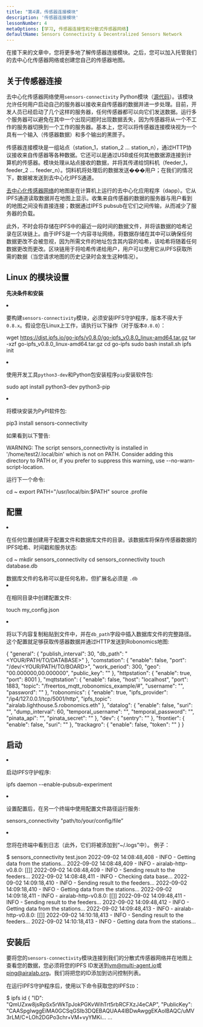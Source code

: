 ```yaml
---
title: "第4课，传感器连接模块"
description: '传感器连接模块'
lessonNumber: 4
metaOptions: [学习, 传感器连接性和分散式传感器网络]
defaultName: Sensors Connectivity & Decentralized Sensors Network
---
```


在接下来的文章中，您将更多地了解传感器连接模块。之后，您可以加入托管我们的去中心化传感器网络或创建您自己的传感器地图。

## 关于传感器连接

去中心化传感器网络使用`sensors-connectivity` Python模块（[源代码](https://github.com/airalab/sensors-connectivity)）。该模块允许任何用户启动自己的服务器以接收来自传感器的数据并进一步处理。目前，开发人员已经启动了几个这样的服务器，任何传感器都可以向它们发送数据。运行多个服务器可以避免在其中一个出现问题时出现数据丢失，因为传感器将从一个不工作的服务器切换到一个工作的服务器。基本上，您可以将传感器连接模块视为一个具有一个输入（传感器数据）和多个输出的黑匣子。

<LessonImages  figure figureCaption="Module architecture" src="sensors-connectivity-course/lesson-4-1.png" alt="Module architecture"/>

传感器连接模块是一组站点（station_1，station_2 ... station_n），通过HTTP协议接收来自传感器等各种数据。它还可以是通过USB或任何其他数据源连接到计算机的传感器。模块处理从站点接收的数据，并将其传递给饲料机（feeder_1，feeder_2 ... feeder_n）。饲料机将处理后的数据发送���用户；在我们的情况下，数据被发送到去中心化IPFS通道。 

[去中心化传感器网络](https://sensors.robonomics.network/#/)的地图是在计算机上运行的去中心化应用程序（dapp）。它从IPFS通道读取数据并在地图上显示。收集来自传感器的数据的服务器与用户看到的地图之间没有直接连接；数据通过IPFS pubsub在它们之间传输，从而减少了服务器的负载。 

此外，不时会将存储在IPFS中的最近一段时间的数据文件，并将该数据的哈希记录在区块链上。由于IPFS是一个内容寻址网络，将数据存储在其中可以确保任何数据更改不会被忽视，因为所需文件的地址包含其内容的哈希，该哈希将随着任何数据更改而更改。区块链用于将哈希传递给用户，用户可以使用它从IPFS获取所需的数据（当您请求地图的历史记录时会发生这种情况）。

## Linux 的模块设置

**先决条件和安装**

<List type="numbers">

<li>

要构建`sensors-connectivity`模块，必须安装IPFS守护程序，版本不得大于`0.8.x`。假设您在Linux上工作，请执行以下操作（对于版本`0.8.0`）：

<LessonCodeWrapper codeClass="big-code" language="bash">wget https://dist.ipfs.io/go-ipfs/v0.8.0/go-ipfs_v0.8.0_linux-amd64.tar.gz
tar -xzf go-ipfs_v0.8.0_linux-amd64.tar.gz
cd go-ipfs
sudo bash install.sh
ipfs init</LessonCodeWrapper>

</li>


<li>

使用开发工具`python3-dev`和Python包安装程序`pip`安装软件包:

<LessonCodeWrapper codeClass="long-code" language="bash">sudo apt install python3-dev python3-pip</LessonCodeWrapper>

</li>


<li>

将模块安装为PyPI软件包:

<LessonCodeWrapper codeClass="long-code" language="bash">pip3 install sensors-connectivity</LessonCodeWrapper>

如果看到以下警告: 

<LessonCodeWrapper codeClass="big-code" language="bash">WARNING: The script sensors_connectivity is installed in '/home/test2/.local/bin' which is not on PATH.
Consider adding this directory to PATH or, if you prefer to suppress this warning, use --no-warn-script-location.</LessonCodeWrapper>

运行下一个命令:

<LessonCodeWrapper  language="bash">cd ~
export PATH="/usr/local/bin:$PATH"
source .profile</LessonCodeWrapper>

</li>

</List>

## 配置

<List type="numbers">

<li>

在任何位置创建用于配置文件和数据库文件的目录。该数据库将保存传感器数据的IPFS哈希、时间戳和服务状态:

<LessonCodeWrapper language="bash">cd ~
mkdir sensors_connectivity
cd sensors_connectivity
touch database.db</LessonCodeWrapper>

<RoboAcademyNote type="okay" title="INFO">
数据库文件的名称可以是任何名称，但扩展名必须是 <code>.db</code>
</RoboAcademyNote>

</li>


<li>

在相同目录中创建配置文件:

<LessonCodeWrapper language="bash">touch my_config.json</LessonCodeWrapper>

</li>


<li>

将以下内容复制粘贴到文件中，并在`db_path`字段中插入数据库文件的完整路径。这个配置就足够获取传感器数据并通过HTTP发送到Robonomics地图:

<LessonCodeWrapper codeClass="big-code" language="json">{
   "general": {
      "publish_interval": 30,
      "db_path": "<YOUR/PATH/TO/DATABASE>"
   },
   "comstation": {
      "enable": false,
      "port": "/dev/<YOUR/PATH/TO/BOARD>",
      "work_period": 300,
      "geo": "00.000000,00.000000",
      "public_key": ""
   },
   "httpstation": {
      "enable": true,
      "port": 8001
   },
   "mqttstation": {
      "enable": false,
      "host": "localhost",
      "port": 1883,
      "topic": "/freertos_mqtt_robonomics_example/#",
      "username": "",
      "password": ""
   },
   "robonomics": {
      "enable": true,
      "ipfs_provider": "/ip4/127.0.0.1/tcp/5001/http",
      "ipfs_topic": "airalab.lighthouse.5.robonomics.eth"
   },
   "datalog": {
      "enable": false,
      "suri": "",
      "dump_interval": 60,
      "temporal_username": "",
      "temporal_password": "",
      "pinata_api": "",
      "pinata_secret": ""
   },
   "dev": {
      "sentry": ""
   },
   "frontier": {
      "enable": false,
      "suri": ""
   },
   "trackagro": {
      "enable": false,
      "token": ""
   }
}</LessonCodeWrapper>

</li>

</List>

## 启动


<List type="numbers">

<li>

启动IPFS守护程序:

<LessonCodeWrapper codeCLass="big-code" language="bash">ipfs daemon --enable-pubsub-experiment</LessonCodeWrapper>

</li>


<li>

设置配置后，在另一个终端中使用配置文件路径运行服务:

<LessonCodeWrapper language="bash">sensors_connectivity "path/to/your/config/file”</LessonCodeWrapper>

</li>


<li>

您将在终端中看到日志（此外，它们将被添加到“~/.logs”中）。 例子：

<LessonCodeWrapper codeClass="big-code" language="bash">$ sensors_connectivity test.json
2022-09-02 14:08:48,408 - INFO - Getting data from the stations...
2022-09-02 14:08:48,409 - INFO - airalab-http-v0.8.0: [[]]
2022-09-02 14:08:48,409 - INFO - Sending result to the feeders...
2022-09-02 14:08:48,411 - INFO - Checking data base...
2022-09-02 14:09:18,410 - INFO - Sending result to the feeders...
2022-09-02 14:09:18,410 - INFO - Getting data from the stations...
2022-09-02 14:09:18,411 - INFO - airalab-http-v0.8.0: [[]]
2022-09-02 14:09:48,411 - INFO - Sending result to the feeders...
2022-09-02 14:09:48,412 - INFO - Getting data from the stations...
2022-09-02 14:09:48,413 - INFO - airalab-http-v0.8.0: [[]]
2022-09-02 14:10:18,413 - INFO - Sending result to the feeders...
2022-09-02 14:10:18,413 - INFO - Getting data from the stations...</LessonCodeWrapper>

</li>

</List>

## 安装后

要将您的`sensors-connectivity`模块连接到我们的分散式传感器网络并在地图上查看您的数据，您必须将您的IPFS ID发送到[vm@multi-agent.io](mailto:vm@multi-agent.io)或[ping@airalab.org](mailto:ping@airalab.org)。我们将把您的ID添加到访问控制列表。

在运行IPFS守护程序后，使用以下命令获取您的IPFS`ID`：

<LessonCodeWrapper codeClass="big-code" language="bash">$ ipfs id
{
	"ID": "QmUZxw8jsRpSx5rWkTpJokPGKvWihTrt5rbRCFXzJ4eCAP",
	"PublicKey": "CAASpgIwggEiMA0GCSqGSIb3DQEBAQUAA4IBDwAwggEKAoIBAQC/uMV3rLM/C+LOh2DGPo3chr+VM+vyYMKi...
    ...</LessonCodeWrapper>